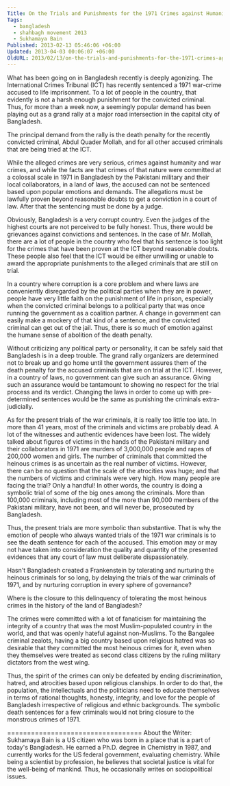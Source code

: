 ```yaml
---
Title: On the Trials and Punishments for the 1971 Crimes against Humanity in Bangladesh
Tags:
  - bangladesh
  - shahbagh movement 2013
  - Sukhamaya Bain
Published: 2013-02-13 05:46:06 +06:00
Updated: 2013-04-03 00:06:07 +06:00
OldURL: 2013/02/13/on-the-trials-and-punishments-for-the-1971-crimes-against-humanity-in-bangladesh/
---
```


What has been going on in Bangladesh recently is deeply agonizing. The International Crimes Tribunal (ICT) has recently sentenced a 1971 war-crime accused to life imprisonment. To a lot of people in the country, that evidently is not a harsh enough punishment for the convicted criminal. Thus, for more than a week now, a seemingly popular demand has been playing out as a grand rally at a major road intersection in the capital city of Bangladesh.

The principal demand from the rally is the death penalty for the recently convicted criminal, Abdul Quader Mollah, and for all other accused criminals that are being tried at the ICT.

While the alleged crimes are very serious, crimes against humanity and war crimes, and while the facts are that crimes of that nature were committed at a colossal scale in 1971 in Bangladesh by the Pakistani military and their local collaborators, in a land of laws, the accused can not be sentenced based upon popular emotions and demands. The allegations must be lawfully proven beyond reasonable doubts to get a conviction in a court of law. After that the sentencing must be done by a judge.

Obviously, Bangladesh is a very corrupt country. Even the judges of the highest courts are not perceived to be fully honest. Thus, there would be grievances against convictions and sentences. In the case of Mr. Mollah, there are a lot of people in the country who feel that his sentence is too light for the crimes that have been proven at the ICT beyond reasonable doubts. These people also feel that the ICT would be either unwilling or unable to award the appropriate punishments to the alleged criminals that are still on trial.

In a country where corruption is a core problem and where laws are conveniently disregarded by the political parties when they are in power, people have very little faith on the punishment of life in prison, especially when the convicted criminal belongs to a political party that was once running the government as a coalition partner. A change in government can easily make a mockery of that kind of a sentence, and the convicted criminal can get out of the jail. Thus, there is so much of emotion against the humane sense of abolition of the death penalty.

Without criticizing any political party or personality, it can be safely said that Bangladesh is in a deep trouble. The grand rally organizers are determined not to break up and go home until the government assures them of the death penalty for the accused criminals that are on trial at the ICT. However, in a country of laws, no government can give such an assurance. Giving such an assurance would be tantamount to showing no respect for the trial process and its verdict. Changing the laws in order to come up with pre-determined sentences would be the same as punishing the criminals extra-judicially.

As for the present trials of the war criminals, it is really too little too late. In more than 41 years, most of the criminals and victims are probably dead. A lot of the witnesses and authentic evidences have been lost. The widely talked about figures of victims in the hands of the Pakistani military and their collaborators in 1971 are murders of 3,000,000 people and rapes of 200,000 women and girls. The number of criminals that committed the heinous crimes is as uncertain as the real number of victims. However, there can be no question that the scale of the atrocities was huge; and that the numbers of victims and criminals were very high. How many people are facing the trial? Only a handful! In other words, the country is doing a symbolic trial of some of the big ones among the criminals. More than 100,000 criminals, including most of the more than 90,000 members of the Pakistani military, have not been, and will never be, prosecuted by Bangladesh.

Thus, the present trials are more symbolic than substantive. That is why the emotion of people who always wanted trials of the 1971 war criminals is to see the death sentence for each of the accused. This emotion may or may not have taken into consideration the quality and quantity of the presented evidences that any court of law must deliberate dispassionately.
 
Hasn't Bangladesh created a Frankenstein by tolerating and nurturing the heinous criminals for so long, by delaying the trials of the war criminals of 1971, and by nurturing corruption in every sphere of governance?

Where is the closure to this delinquency of tolerating the most heinous crimes in the history of the land of Bangladesh?

The crimes were committed with a lot of fanaticism for maintaining the integrity of a country that was the most Muslim-populated country in the world, and that was openly hateful against non-Muslims. To the Bangalee criminal zealots, having a big country based upon religious hatred was so desirable that they committed the most heinous crimes for it, even when they themselves were treated as second class citizens by the ruling military dictators from the west wing.

Thus, the spirit of the crimes can only be defeated by ending discrimination, hatred, and atrocities based upon religious clanships. In order to do that, the population, the intellectuals and the politicians need to educate themselves in terms of rational thoughts, honesty, integrity, and love for the people of Bangladesh irrespective of religious and ethnic backgrounds. The symbolic death sentences for a few criminals would not bring closure to the monstrous crimes of 1971.

==================================
About the Writer: Sukhamaya Bain is a US citizen who was born in a place that is a part of today's Bangladesh. He earned a Ph.D. degree in Chemistry in 1987, and currently works for the US federal government, evaluating chemistry. While being a scientist by profession, he believes that societal justice is vital for the well-being of mankind. Thus, he occasionally writes on sociopolitical issues.
